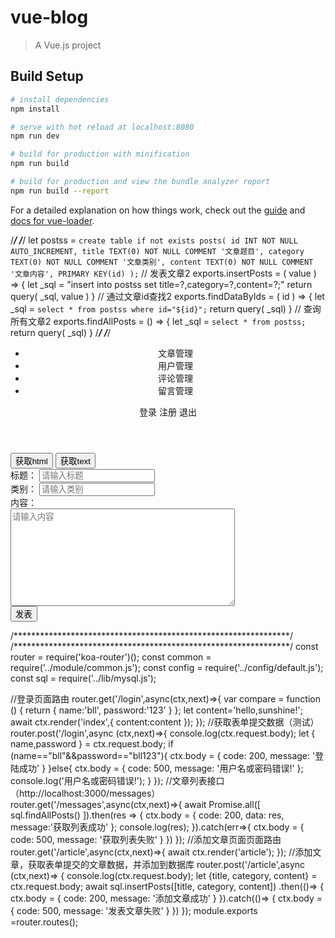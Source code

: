 # vue-blog

> A Vue.js project

## Build Setup

``` bash
# install dependencies
npm install

# serve with hot reload at localhost:8080
npm run dev

# build for production with minification
npm run build

# build for production and view the bundle analyzer report
npm run build --report
```

For a detailed explanation on how things work, check out the [guide](http://vuejs-templates.github.io/webpack/) and [docs for vue-loader](http://vuejs.github.io/vue-loader).

/***************************************************************/
/***************************************************************/
let postss =
    `create table if not exists posts(
     id INT NOT NULL AUTO_INCREMENT,
     title TEXT(0) NOT NULL COMMENT '文章题目',
     category TEXT(0) NOT NULL COMMENT '文章类别',
     content TEXT(0) NOT NULL COMMENT '文章内容',
     PRIMARY KEY(id)
    );`
// 发表文章2
exports.insertPosts = ( value ) => {
    let _sql = "insert into postss set title=?,category=?,content=?;"
    return query( _sql, value )
}
// 通过文章id查找2
exports.findDataByIds =  ( id ) => {
    let _sql = `select * from postss where id="${id}";`
    return query( _sql)
}
// 查询所有文章2
exports.findAllPosts = () => {
    let _sql = `select * from postss;`
    return query( _sql)
}
/***************************************************************/
/***************************************************************/
<!doctype html>
<html lang="en">
<head>
    <meta charset="UTF-8">
    <title>Document</title>
    <meta name="viewport" content="width=device-width,initial-scale=1.0, minimum-scale=1.0, maximum-scale=1.0, user-scalable=no">
    <script type="text/javascript" src="/jquery.min.js"></script>
    <script type="text/javascript" src="/wangEditor.min.js"></script>
    <link href="/common.css" rel="stylesheet" type="text/css">
</head>
<body>
<header>
    <ul class="list">
        <li>文章管理</li>
        <li>用户管理</li>
        <li>评论管理</li>
        <li>留言管理</li>
    </ul>
    <div class="user">
        <span>登录</span>
        <span>注册</span>
        <span>退出</span>
    </div>
</header>
<div class="container">
    <div id="div3"></div>
    <div>
        <button id="btn1">获取html</button>
        <button id="btn2">获取text</button>
    </div>
    <form style="width:300px;" method="post" id="form2">
        <div>
            <label>标题：</label>
            <input placeholder="请输入标题" type="text" name="title">
        </div>
        <div>
            <label>类别：</label>
            <input placeholder="请输入类别" type="text" name="category">
        </div>
        <div>
            <label>内容：</label>
            <textarea placeholder="请输入内容" name="content" id="" cols="42" rows="10"></textarea>
        </div>
        <button id="artsubm" type="submit">发表</button>
    </form>
</div>

<script type="text/javascript">
    var E = window.wangEditor
    var editor2 = new E('#div3')
    editor2.customConfig.menus = [  //菜单配置，不要可以直接去掉这个默认全部功能都有如下图
        'head',  // 标题
        'bold',  // 粗体
        'fontSize',  // 字号
        'fontName',  // 字体
        'italic',  // 斜体
        'underline',  // 下划线
        'foreColor',  // 文字颜色
        'backColor',  // 背景颜色
        'link',  // 插入链接
        'list',  // 列表
        'justify',  // 对齐方式
        'image',  // 插入图片
        'table',  // 表格
        'video',  // 插入视频
        'code',  // 插入代码
        'undo'  // 撤销
    ];
    editor2.create();
    document.getElementById('btn1').addEventListener('click', function () {
        console.log(editor2.txt.html());
        alert(editor2.txt.html())
    }, false);

    document.getElementById('btn2').addEventListener('click', function () {
        alert(editor2.txt.text())
    }, false);
    $(document).ready(function () {
        $("#artsubm").click(function () {
            $.ajax({
                type: 'post',
                url: "/article",
                data: $("#form2").serialize(),
                dataType: "json",
                success: function (msg) {
                    if (msg.code != 200){
                        alert("上传失败！");
                    }else{
                        alert("上传成功！");
                        setTimeout(function () {
                            window.location.href = "/article"
                        },1500)
                    }
                },
                error: function () {
                    alert("异常");
                }
            });
            console.log($("#form2").serialize());
        })
    })
</script>

</body>
</html>
/***************************************************************/
/***************************************************************/
const router = require('koa-router')();
const common = require('../module/common.js');
const config = require('../config/default.js');
const sql = require('../lib/mysql.js');

//登录页面路由
router.get('/login',async(ctx,next)=>{
    var compare = function () {
        return {
            name:'bll',
            password:'123'
        }
    };
    let content='hello,sunshine!';
    await ctx.render('index',{
        content:content
    });
});
//获取表单提交数据（测试）
router.post('/login',async (ctx,next)=>{
    console.log(ctx.request.body);
    let { name,password } = ctx.request.body;
    if (name=="bll"&&password=="bll123"){
        ctx.body = {
            code: 200,
            message: '登陆成功'
        }
    }else{
        ctx.body = {
            code: 500,
            message: '用户名或密码错误!'
        };
        console.log('用户名或密码错误!');
    }
});
//文章列表接口（http://localhost:3000/messages）
router.get('/messages',async(ctx,next)=>{
    await Promise.all([
        sql.findAllPosts()
    ]).then(res => {
        ctx.body = {
            code: 200,
            data: res,
            message:'获取列表成功'
        };
        console.log(res);
    }).catch(err=>{
        ctx.body = {
            code: 500,
            message: '获取列表失败'
        }
    })
});
//添加文章页面页面路由
router.get('/article',async(ctx,next)=>{
    await ctx.render('article');
});
//添加文章，获取表单提交的文章数据，并添加到数据库
router.post('/article',async (ctx,next)=> {
    console.log(ctx.request.body);
    let {title, category, content} = ctx.request.body;
    await  sql.insertPosts([title, category, content])
        .then(()=> {
            ctx.body = {
                code: 200,
                message: '添加文章成功'
            }
        }).catch(()=> {
            ctx.body = {
                code: 500,
                message: '发表文章失败'
            }
        })
});
module.exports =router.routes();
